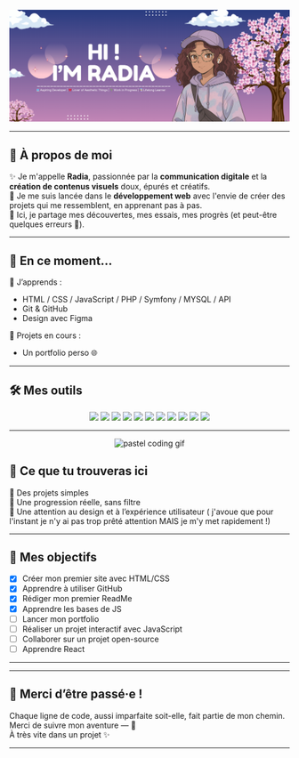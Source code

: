 <p align="center">
  <img src="./My profile/bannergit.png" alt="banner github" />
</p>

---

## 🌷 À propos de moi

✨ Je m'appelle **Radia**, passionnée par la **communication digitale** et la **création de contenus visuels** doux, épurés et créatifs.  
🌈 Je me suis lancée dans le **développement web** avec l'envie de créer des projets qui me ressemblent, en apprenant pas à pas.  
🧁 Ici, je partage mes découvertes, mes essais, mes progrès (et peut-être quelques erreurs 👀).

---

## 🌼 En ce moment...

🧠 J’apprends :
- HTML / CSS / JavaScript / PHP / Symfony / MYSQL / API
- Git & GitHub
- Design avec Figma

🚧 Projets en cours :
- Un portfolio perso 🌐

---

## 🛠️ Mes outils

<p align="center">
  <img src="https://img.shields.io/badge/HTML5-FADADD?style=for-the-badge&logo=html5&logoColor=white"/>
  <img src="https://img.shields.io/badge/CSS3-D2F1E4?style=for-the-badge&logo=css3&logoColor=white"/>
  <img src="https://img.shields.io/badge/JavaScript-FFF5BA?style=for-the-badge&logo=javascript&logoColor=black"/>
  <img src="https://img.shields.io/badge/PHP-C9E7FF?style=for-the-badge&logo=php&logoColor=white"/>
  <img src="https://img.shields.io/badge/Symfony-E3D7FF?style=for-the-badge&logo=symfony&logoColor=black"/>
  <img src="https://img.shields.io/badge/MySQL-FADADD?style=for-the-badge&logo=mysql&logoColor=white"/>
  <img src="https://img.shields.io/badge/API-D2F1E4?style=for-the-badge&logo=swagger&logoColor=black"/>
  <img src="https://img.shields.io/badge/Git-C9E7FF?style=for-the-badge&logo=git&logoColor=white"/>
  <img src="https://img.shields.io/badge/GitHub-E3D7FF?style=for-the-badge&logo=github&logoColor=black"/>
  <img src="https://img.shields.io/badge/VSCode-FADADD?style=for-the-badge&logo=visualstudiocode&logoColor=white"/>
  <img src="https://img.shields.io/badge/Figma-C9E7FF?style=for-the-badge&logo=figma&logoColor=white"/>
  
</p>

---
<p align="center">
  <img src="https://media.giphy.com/media/v1.Y2lkPTc5MGI3NjExMmpzOHNoYXZ3MmpwaTAxNGFqeWRzank4eTA4MW5ma2hwejdhMHZ2byZlcD12MV9naWZzX3NlYXJjaCZjdD1n/cOSbH8NoUFt9MXbuie/giphy.gif" width="800" height="400" alt="pastel coding gif"/>
</p>


## 📁 Ce que tu trouveras ici

🧃 Des projets simples  
🌱 Une progression réelle, sans filtre  
🎨 Une attention au design et à l’expérience utilisateur ( j'avoue que pour l'instant je n'y ai pas trop prêté attention MAIS je m'y met rapidement !)

---

## 🎯 Mes objectifs

- [x] Créer mon premier site avec HTML/CSS
- [x] Apprendre à utiliser GitHub
- [x] Rédiger mon premier ReadMe
- [x] Apprendre les bases de JS 
- [ ] Lancer mon portfolio
- [ ] Réaliser un projet interactif avec JavaScript
- [ ] Collaborer sur un projet open-source
- [ ] Apprendre React

---

---

## 🧁 Merci d’être passé·e !

Chaque ligne de code, aussi imparfaite soit-elle, fait partie de mon chemin.  
Merci de suivre mon aventure — 💌  
À très vite dans un projet ✨

---
